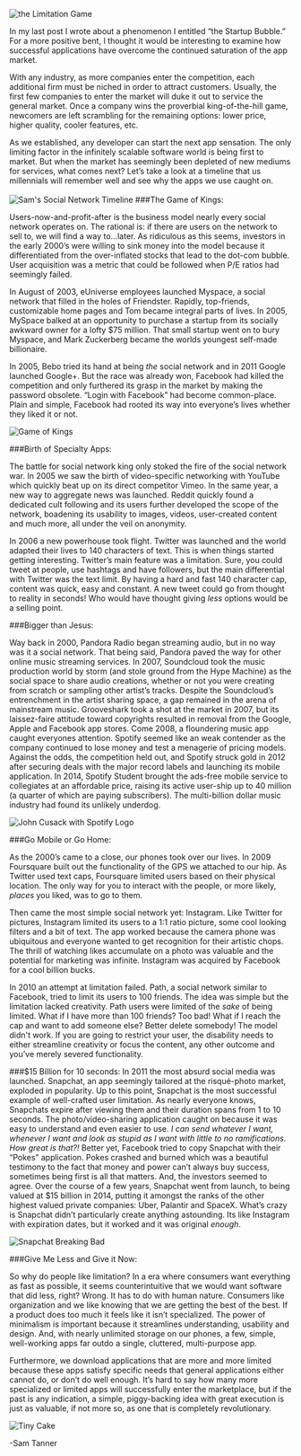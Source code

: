 ![the Limitation Game](http://i.imgur.com/6EmHi0c.jpg "Limitation Game")
<br>

In my last post I wrote about a phenomenon I entitled “the Startup Bubble.” For a more positive bent, I thought it would be interesting to examine how successful applications have overcome the continued saturation of the app market. 

With any industry, as more companies enter the competition, each additional firm must be niched in order to attract customers. Usually, the first few companies to enter the market will duke it out to service the general market. Once a company wins the proverbial king-of-the-hill game, newcomers are left scrambling for the remaining options: lower price, higher quality, cooler features, etc. 

As we established, any developer can start the next app sensation. The only limiting factor in the infinitely scalable software world is being first to market. But when the market has seemingly been depleted of new mediums for services, what comes next? Let’s take a look at a timeline that us millennials will remember well and see why the apps we use caught on.
<br>
<br>
![Sam's Social Network Timeline](http://i.imgur.com/YzFWnxd.jpg "Social Network Timeline")
###The Game of Kings: 

Users-now-and-profit-after is the business model nearly every social network operates on. The rational is: if there are users on the network to sell to, we will find a way to…later. As ridiculous as this seems, investors in the early 2000’s were willing to sink money into the model because it differentiated from the over-inflated stocks that lead to the dot-com bubble. User acquisition was a metric that could be followed when P/E ratios had seemingly failed. 

In August of 2003, eUniverse employees launched Myspace, a social network that filled in the holes of Friendster. Rapidly, top-friends, customizable home pages and Tom became integral parts of lives. In 2005, MySpace balked at an opportunity to purchase a startup from its socially awkward owner for a lofty $75 million. That small startup went on to bury Myspace, and Mark Zuckerberg became the worlds youngest self-made billionaire. 

In 2005, Bebo tried its hand at being *the* social network and in 2011 Google launched Google+. But the race was already won, Facebook had killed the competition and only furthered its grasp in the market by making the password obsolete. “Login with Facebook” had become common-place. Plain and simple, Facebook had rooted its way into everyone’s lives whether they liked it or not. 

![Game of Kings](http://i.imgur.com/h2DB9G9.jpg "Game of Kings")

###Birth of Specialty Apps:

The battle for social network king only stoked the fire of the social network war. In 2005 we saw the birth of video-specific networking with YouTube which quickly beat up on its direct competitor Vimeo. In the same year, a new way to aggregate news was launched. Reddit quickly found a dedicated cult following and its users further developed the scope of the network, boadening its usability to images, videos, user-created content and much more, all under the veil on anonymity. 

In 2006 a new powerhouse took flight. Twitter was launched and the world adapted their lives to 140 characters of text. This is when things started getting interesting. Twitter’s main feature was a limitation. Sure, you could tweet at people, use hashtags and have followers, but the main differential with Twitter was the text limit. By having a hard and fast 140 character cap, content was quick, easy and constant. A new tweet could go from thought to reality in seconds! Who would have thought giving *less* options would be a selling point. 

###Bigger than Jesus:

Way back in 2000, Pandora Radio began streaming audio, but in no way was it a social network. That being said, Pandora paved the way for other online music streaming services. In 2007, Soundcloud took the music production world by storm (and stole ground from the Hype Machine) as the social space to share audio creations, whether or not you were creating from scratch or sampling other artist’s tracks. Despite the Soundcloud’s entrenchment in the artist sharing space, a gap remained in the arena of mainstream music. Grooveshark took a shot at the market in 2007, but its laissez-faire attitude toward copyrights resulted in removal from the Google, Apple and Facebook app stores. Come 2008, a floundering music app caught everyones attention. Spotify seemed like an weak contender as the company continued to lose money and test a menagerie of pricing models. Against the odds, the competition held out, and Spotify struck gold in 2012 after securing deals with the major record labels and launching its mobile application. In 2014, Spotify Student brought the ads-free mobile service to collegiates at an affordable price, raising its active user-ship up to 40 million (a quarter of which are paying subscribers). The multi-billion dollar music industry had found its unlikely underdog. 

![John Cusack with Spotify Logo](http://i.imgur.com/5sxliGJ.jpg "Play Anything...")

###Go Mobile or Go Home:

As the 2000’s came to a close, our phones took over our lives. In 2009 Foursquare built out the functionality of the GPS we attached to our hip. As Twitter used text caps, Foursquare limited users based on their physical location. The only way for you to interact with the people, or more likely, *places* you liked, was to go to them. 

Then came the most simple social network yet: Instagram. Like Twitter for pictures, Instagram limited its users to a 1:1 ratio picture, some cool looking filters and a bit of text. The app worked because the camera phone was ubiquitous and everyone wanted to get recognition for their artistic chops. The thrill of watching likes accumulate on a photo was valuable and the potential for marketing was infinite. Instagram was acquired by Facebook for a cool billion bucks. 

In 2010 an attempt at limitation failed. Path, a social network similar to Facebook, tried to limit its users to 100 friends. The idea was simple but the limitation lacked creativity. Path users were limited of the *sake* of being limited. What if I have more than 100 friends? Too bad! What if I reach the cap and want to add someone else? Better delete somebody! The model didn't work. If you are going to restrict your user, the disability needs to either streamline creativity or focus the content, any other outcome and you’ve merely severed functionality. 

###$15 Billion for 10 seconds:
In 2011 the most absurd social media was launched. Snapchat, an app seemingly tailored at the risqué-photo market, exploded in popularity. Up to this point, Snapchat is the most successful example of well-crafted user limitation. As nearly everyone knows, Snapchats expire after viewing them and their duration spans from 1 to 10 seconds. The photo/video-sharing application caught on because it was easy to understand and even easier to use. *I can send whatever I want, whenever I want and look as stupid as I want with little to no ramifications. How great is that?!* Better yet, Facebook tried to copy Snapchat with their “Pokes” application. Pokes crashed and burned which was a beautiful testimony to the fact that money and power can’t always buy success, sometimes being first is all that matters. And, the investors seemed to agree. Over the course of a few years, Snapchat went from launch, to being valued at $15 billion in 2014, putting it amongst the ranks of the other highest valued private companies: Uber, Palantir and SpaceX. What’s crazy is Snapchat didn’t particularly create anything astounding. Its like Instagram with expiration dates, but it worked and it was original *enough*.

![Snapchat Breaking Bad](http://i.imgur.com/dkjLycr.jpg "Snapping Bad")

###Give Me Less and Give it Now:

So why do people like limitation? In a era where consumers want everything as fast as possible, it seems counterintuitive that we would want software that did less, right? Wrong. It has to do with human nature. Consumers like organization and we like knowing that we are getting the best of the best. If a product does too much it feels like it isn’t specialized. The power of minimalism is important because it streamlines understanding, usability and design. And, with nearly unlimited storage on our phones, a few, simple, well-working apps far outdo a single, cluttered, multi-purpose app. 

Furthermore, we download applications that are more and more limited because these apps satisfy specific needs that general applications either cannot do, or don’t do well enough. It’s hard to say how many more specialized or limited apps will successfully enter the marketplace, but if the past is any indication, a simple, piggy-backing idea with great execution is just as valuable, if not more so, as one that is completely revolutionary. 

![Tiny Cake](http://i.imgur.com/1b2zWMY.jpg "I can have my tiny cake and eat it too")

-Sam Tanner
